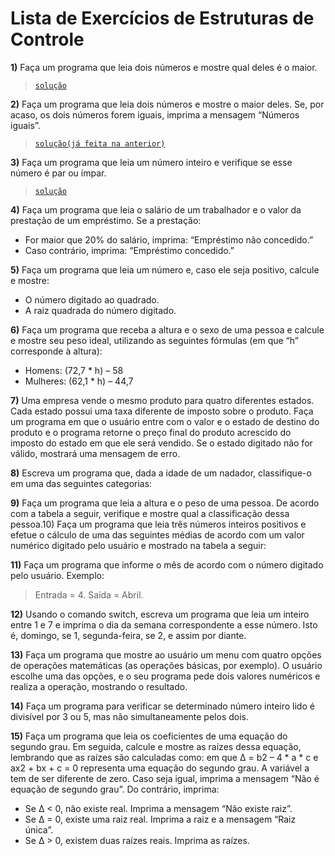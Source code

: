 # Lista de Exercícios de Estruturas de Controle

**1)** Faça um programa que leia dois números e mostre qual deles é o maior.
> [`solução`](ex001.c)

**2)** Faça um programa que leia dois números e mostre o maior deles. Se, por acaso, os dois números forem iguais, imprima a mensagem “Números iguais”.
> [`solução(já feita na anterior)`](ex001.c)

**3)** Faça um programa que leia um número inteiro e verifique se esse número é par ou ímpar.
> [`solução`](ex003.c)

**4)** Faça um programa que leia o salário de um trabalhador e o valor da prestação de um empréstimo. Se a prestação:
- For maior que 20% do salário, imprima: “Empréstimo não concedido.”
- Caso contrário, imprima: “Empréstimo concedido.”
<!-- > [`solução`](ex00.c) -->

**5)** Faça um programa que leia um número e, caso ele seja positivo, calcule e
mostre:
- O número digitado ao quadrado.
- A raiz quadrada do número digitado.
<!-- > [`solução`](ex00.c) -->

**6)** Faça um programa que receba a altura e o sexo de uma pessoa e calcule e mostre seu peso ideal, utilizando as seguintes fórmulas (em que “h” corresponde à altura):
- Homens: (72,7 * h) – 58
- Mulheres: (62,1 * h) – 44,7
<!-- > [`solução`](ex00.c) -->

**7)** Uma empresa vende o mesmo produto para quatro diferentes estados. Cada estado possui uma taxa diferente de imposto sobre o produto. Faça um programa em que o usuário entre com o valor e o estado de destino do produto e o programa retorne o preço final do produto acrescido do imposto do estado em que ele será vendido. Se o estado digitado não for válido, mostrará uma mensagem de erro.
<!-- > [`solução`](ex00.c) -->

**8)** Escreva um programa que, dada a idade de um nadador, classifique-o em uma das seguintes categorias:
<!-- > [`solução`](ex00.c) -->

**9)** Faça um programa que leia a altura e o peso de uma pessoa. De acordo com a tabela a seguir, verifique e mostre qual a classificação dessa pessoa.10) Faça um programa que leia três números inteiros positivos e efetue o cálculo de uma das seguintes médias de acordo com um valor numérico digitado pelo usuário e mostrado na tabela a seguir:
<!-- > [`solução`](ex00.c) -->

**11)** Faça um programa que informe o mês de acordo com o número digitado pelo usuário. Exemplo:
> Entrada = 4.
> Saída = Abril.
<!-- > [`solução`](ex00.c) -->

**12)** Usando o comando switch, escreva um programa que leia um inteiro entre 1 e 7 e imprima o dia da semana correspondente a esse número. Isto é, domingo, se 1, segunda-feira, se 2, e assim por diante.
<!-- > [`solução`](ex00.c) -->

**13)** Faça um programa que mostre ao usuário um menu com quatro opções de operações matemáticas (as operações básicas, por exemplo). O usuário escolhe uma das opções, e o seu programa pede dois valores numéricos e realiza a operação, mostrando o resultado.
<!-- > [`solução`](ex00.c) -->

**14)** Faça um programa para verificar se determinado número inteiro lido é divisível por 3 ou 5, mas não simultaneamente pelos dois.
<!-- > [`solução`](ex00.c) -->

**15)** Faça um programa que leia os coeficientes de uma equação do segundo grau. Em seguida, calcule e mostre as raízes dessa equação, lembrando que as raízes são calculadas como: em que Δ = b2 – 4 * a * c e ax2 + bx + c = 0 representa uma equação do segundo grau. A variável a tem de ser diferente de zero. Caso seja igual, imprima a mensagem “Não é equação de segundo grau”. Do contrário, imprima:
- Se Δ < 0, não existe real. Imprima a mensagem “Não existe raiz”.
- Se Δ = 0, existe uma raiz real. Imprima a raiz e a mensagem “Raiz única”.
- Se Δ > 0, existem duas raízes reais.
Imprima as raízes.
<!-- > [`solução`](ex00.c) -->